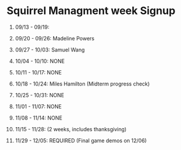 # Squirrel Managment week Signup

1. 09/13 - 09/19: 

2. 09/20 - 09/26: Madeline Powers

3. 09/27 - 10/03: Samuel Wang

4. 10/04 - 10/10: NONE

5. 10/11 - 10/17: NONE

6. 10/18 - 10/24: Miles Hamilton (Midterm progress check)

7. 10/25 - 10/31: NONE

8. 11/01 - 11/07: NONE

9. 11/08 - 11/14: NONE

10. 11/15 - 11/28: (2 weeks, includes thanksgiving)

11. 11/29 - 12/05: REQUIRED (Final game demos on 12/06)

